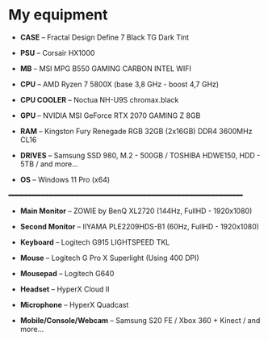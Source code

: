<h1> My equipment </h1>
<ul>
<li><p><b>CASE</b> – Fractal Design Define 7 Black TG Dark Tint</li>
<li><p><b>PSU</b> – Corsair HX1000</li> 
<li><p><b>MB</b> – MSI MPG B550 GAMING CARBON INTEL WIFI</li>
<li><p><b>CPU</b> – AMD Ryzen 7 5800X (base 3,8 GHz - boost 4,7 GHz)</li>
<li><p><b>CPU COOLER</b> – Noctua NH-U9S chromax.black</li>
<li><p><b>GPU</b> – NVIDIA MSI GeForce RTX 2070 GAMING Z 8GB</li>
<li><p><b>RAM</b> – Kingston Fury Renegade RGB 32GB (2x16GB) DDR4 3600MHz CL16</li>
<li><p><b>DRIVES</b> – Samsung SSD 980, M.2 - 500GB / TOSHIBA HDWE150, HDD - 5TB / and more...</li>
<li><p><b>OS</b> – Windows 11 Pro (x64)</li>
</ul>
<b>━━━━━━━━━━━━━━━━━━━━━━━━━━━━━━━━━━━━━━━━━━━━━━━━━━━━━━━</b>
<ul>
<li><p><b>Main Monitor</b> – ZOWIE by BenQ XL2720 (144Hz, FullHD - 1920x1080)</li>
<li><p><b>Second Monitor</b> – IIYAMA PLE2209HDS-B1 (60Hz, FullHD - 1920x1080)</li>
<li><p><b>Keyboard</b> – Logitech G915 LIGHTSPEED TKL</li>
<li><p><b>Mouse</b> – Logitech G Pro X Superlight (Using 400 DPI)</li>
<li><p><b>Mousepad</b> – Logitech G640</li>
<li><p><b>Headset</b> – HyperX Cloud II</li>
<li><p><b>Microphone</b> – HyperX Quadcast</li>
<li><p><b>Mobile/Console/Webcam</b> – Samsung S20 FE / Xbox 360 + Kinect / and more...</li>
</ul>
